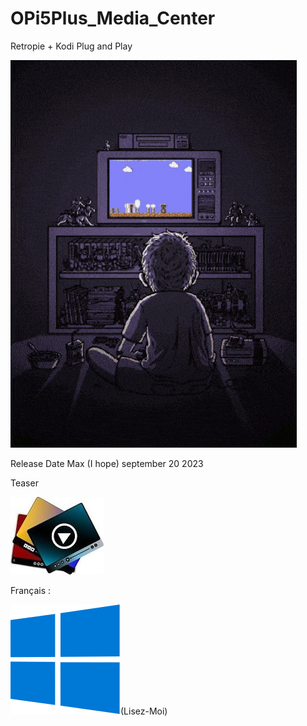 # OPi5Plus_Media_Center
Retropie + Kodi Plug and Play

![my.gif](https://raw.githubusercontent.com/bbaranoff/OPi5Plus_Media_Center/9d4d738f78aede6ac61803ce8ef1adb72d5d4bd9/my.gif)

Release Date Max (I hope) september 20 2023

Teaser

[![b-a.jpeg](https://raw.githubusercontent.com/bbaranoff/OPi5Plus_Media_Center/main/b-a.jpeg)](https://raw.githubusercontent.com/bbaranoff/OPi5Plus_Media_Center/main/La%20reefbox%20%F0%9F%A4%AA%20%EF%BD%9C%20By%20Bastien%20%5B992599625319624%5D.mkv)

Français :

![Windows.svg](https://raw.githubusercontent.com/bbaranoff/OPi5Plus_Media_Center/main/Windows.svg)(Lisez-Moi)
